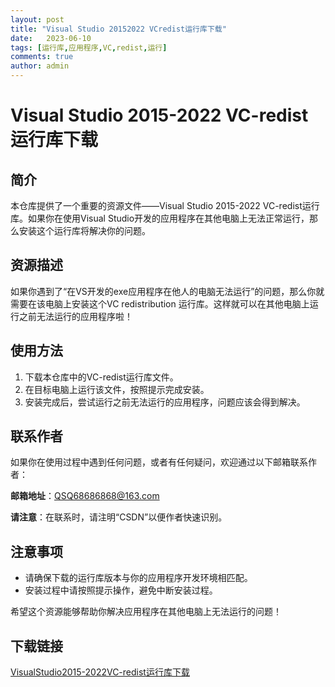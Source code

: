 ```yaml
---
layout: post
title: "Visual Studio 20152022 VCredist运行库下载"
date:   2023-06-10
tags: [运行库,应用程序,VC,redist,运行]
comments: true
author: admin
---
```

# Visual Studio 2015-2022 VC-redist运行库下载

## 简介
本仓库提供了一个重要的资源文件——Visual Studio 2015-2022 VC-redist运行库。如果你在使用Visual Studio开发的应用程序在其他电脑上无法正常运行，那么安装这个运行库将解决你的问题。

## 资源描述
如果你遇到了“在VS开发的exe应用程序在他人的电脑无法运行”的问题，那么你就需要在该电脑上安装这个VC redistribution 运行库。这样就可以在其他电脑上运行之前无法运行的应用程序啦！

## 使用方法
1. 下载本仓库中的VC-redist运行库文件。
2. 在目标电脑上运行该文件，按照提示完成安装。
3. 安装完成后，尝试运行之前无法运行的应用程序，问题应该会得到解决。

## 联系作者
如果你在使用过程中遇到任何问题，或者有任何疑问，欢迎通过以下邮箱联系作者：

**邮箱地址**：QSQ68686868@163.com

**请注意**：在联系时，请注明“CSDN”以便作者快速识别。

## 注意事项
- 请确保下载的运行库版本与你的应用程序开发环境相匹配。
- 安装过程中请按照提示操作，避免中断安装过程。

希望这个资源能够帮助你解决应用程序在其他电脑上无法运行的问题！

## 下载链接

[VisualStudio2015-2022VC-redist运行库下载](https://pan.quark.cn/s/a305f51c239b)
